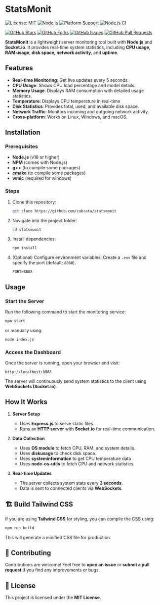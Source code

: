# StatsMonit

[![License: MIT](https://img.shields.io/github/license/cabrata/statsmonit)](LICENSE)
[![Node.js](https://img.shields.io/badge/Node.js->=18.x-brightgreen.svg)](https://nodejs.org/)
[![Platform Support](https://img.shields.io/badge/platform-linux%20|%20windows%20|%20macos-lightgrey)](#features)
[![Node.js CI](https://github.com/cabrata/statsmonit/actions/workflows/nodejs.yml/badge.svg)](https://github.com/cabrata/statsmonit/actions/workflows/nodejs.yml)

[![GitHub Stars](https://img.shields.io/github/stars/cabrata/statsmonit?style=social)](https://github.com/cabrata/statsmonit/stargazers)
[![GitHub Forks](https://img.shields.io/github/forks/cabrata/statsmonit?style=social)](https://github.com/cabrata/statsmonit/network/members)
[![GitHub Issues](https://img.shields.io/github/issues/cabrata/statsmonit)](https://github.com/cabrata/statsmonit/issues)
[![GitHub Pull Requests](https://img.shields.io/github/issues-pr/cabrata/statsmonit)](https://github.com/cabrata/statsmonit/pulls)

**StatsMonit** is a lightweight server monitoring tool built with **Node.js** and **Socket.io**. It provides real-time system statistics, including **CPU usage, RAM usage, disk space, network activity**, and **uptime**.

## Features

- **Real-time Monitoring**: Get live updates every 5 seconds.
- **CPU Usage**: Shows CPU load percentage and model details.
- **Memory Usage**: Displays RAM consumption with detailed usage statistics.
- **Temperature**: Displays CPU temperature in real-time 
- **Disk Statistics**: Provides total, used, and available disk space.
- **Network Traffic**: Monitors incoming and outgoing network activity.
- **Cross-platform**: Works on Linux, Windows, and macOS.

## Installation

### Prerequisites
- **Node.js** (v18 or higher)
- **NPM** (comes with Node.js)
- **g++** (to compile some packages)
- **cmake** (to compile some packages)
- **wmic** (required for windows)

### Steps
1. Clone this repository:
   ```bash
   git clone https://github.com/cabrata/statsmonit
   ```

2. Navigate into the project folder:

   ```bash
   cd statsmonit
   ```
3. Install dependencies:

   ```bash
   npm install
   ```
4. (Optional) Configure environment variables:
   Create a `.env` file and specify the port (default: `8088`).

   ```env
   PORT=8088
   ```

## Usage

### Start the Server

Run the following command to start the monitoring service:

```bash
npm start
```

or manually using:

```bash
node index.js
```

### Access the Dashboard

Once the server is running, open your browser and visit:

```
http://localhost:8088
```

The server will continuously send system statistics to the client using **WebSockets (Socket.io)**.

## How It Works

1. **Server Setup**

   * Uses **Express.js** to serve static files.
   * Runs an **HTTP server** with **Socket.io** for real-time communication.

2. **Data Collection**

   * Uses **OS module** to fetch CPU, RAM, and system details.
   * Uses **diskusage** to check disk space.
   * Uses **systeminformation** to get CPU temperature data
   * Uses **node-os-utils** to fetch CPU and network statistics.

3. **Real-time Updates**

   * The server collects system stats every **3 seconds**.
   * Data is sent to connected clients via **WebSockets**.

## 🏗 Build Tailwind CSS

If you are using **Tailwind CSS** for styling, you can compile the CSS using:

```bash
npm run build
```

This will generate a minified CSS file for production.

## 🤝 Contributing

Contributions are welcome! Feel free to **open an issue** or **submit a pull request** if you find any improvements or bugs.

## 📜 License

This project is licensed under the **MIT License**.
